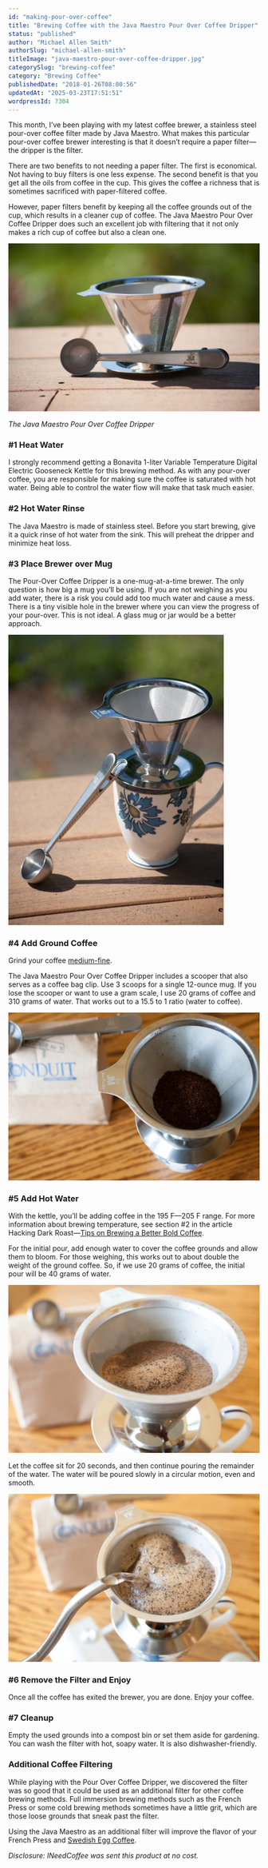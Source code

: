 ```yaml
---
id: "making-pour-over-coffee"
title: "Brewing Coffee with the Java Maestro Pour Over Coffee Dripper"
status: "published"
author: "Michael Allen Smith"
authorSlug: "michael-allen-smith"
titleImage: "java-maestro-pour-over-coffee-dripper.jpg"
categorySlug: "brewing-coffee"
category: "Brewing Coffee"
publishedDate: "2018-01-26T08:00:56"
updatedAt: "2025-03-23T17:51:51"
wordpressId: 7304
---
```


This month, I’ve been playing with my latest coffee brewer, a stainless steel pour-over coffee filter made by Java Maestro. What makes this particular pour-over coffee brewer interesting is that it doesn’t require a paper filter—the dripper is the filter.

There are two benefits to not needing a paper filter. The first is economical. Not having to buy filters is one less expense. The second benefit is that you get all the oils from coffee in the cup. This gives the coffee a richness that is sometimes sacrificed with paper-filtered coffee.

However, paper filters benefit by keeping all the coffee grounds out of the cup, which results in a cleaner cup of coffee. The Java Maestro Pour Over Coffee Dripper does such an excellent job with filtering that it not only makes a rich cup of coffee but also a clean one.

![jm-pour-over](jm-pour-over.jpg)

*The Java Maestro Pour Over Coffee Dripper*

### #1 Heat Water

I strongly recommend getting a Bonavita 1-liter Variable Temperature Digital Electric Gooseneck Kettle for this brewing method. As with any pour-over coffee, you are responsible for making sure the coffee is saturated with hot water. Being able to control the water flow will make that task much easier.

### #2 Hot Water Rinse

The Java Maestro is made of stainless steel. Before you start brewing, give it a quick rinse of hot water from the sink. This will preheat the dripper and minimize heat loss.

### #3 Place Brewer over Mug

The Pour-Over Coffee Dripper is a one-mug-at-a-time brewer. The only question is how big a mug you’ll be using. If you are not weighing as you add water, there is a risk you could add too much water and cause a mess. There is a tiny visible hole in the brewer where you can view the progress of your pour-over. This is not ideal. A glass mug or jar would be a better approach.

![jm-pour-over-mug](jm-pour-over-mug.jpg)

### #4 Add Ground Coffee

Grind your coffee [medium-fine](/coffee-grind-chart/).

The Java Maestro Pour Over Coffee Dripper includes a scooper that also serves as a coffee bag clip. Use 3 scoops for a single 12-ounce mug. If you lose the scooper or want to use a gram scale, I use 20 grams of coffee and 310 grams of water. That works out to a 15.5 to 1 ratio (water to coffee).

![jm-add-ground-coffee](jm-add-ground-coffee.jpg)

### #5 Add Hot Water

With the kettle, you’ll be adding coffee in the 195 F—205 F range. For more information about brewing temperature, see section #2 in the article Hacking Dark Roast—[Tips on Brewing a Better Bold Coffee](/hacking-dark-roast-tips-on-brewing-a-better-bold-coffee/).

For the initial pour, add enough water to cover the coffee grounds and allow them to bloom. For those weighing, this works out to about double the weight of the ground coffee. So, if we use 20 grams of coffee, the initial pour will be 40 grams of water.

![jm-add-initial-water](jm-add-initial-water.jpg)

Let the coffee sit for 20 seconds, and then continue pouring the remainder of the water. The water will be poured slowly in a circular motion, even and smooth.

![jm-more-water](jm-more-water.jpg)

### #6 Remove the Filter and Enjoy

Once all the coffee has exited the brewer, you are done. Enjoy your coffee.

### #7 Cleanup

Empty the used grounds into a compost bin or set them aside for gardening. You can wash the filter with hot, soapy water. It is also dishwasher-friendly.

### Additional Coffee Filtering

While playing with the Pour Over Coffee Dripper, we discovered the filter was so good that it could be used as an additional filter for other coffee brewing methods. Full immersion brewing methods such as the French Press or some cold brewing methods sometimes have a little grit, which are those loose grounds that sneak past the filter.

Using the Java Maestro as an additional filter will improve the flavor of your French Press and [Swedish Egg Coffee](/the-smoothest-cup-youll-ever-drink-swedish-egg-coffee/).

*Disclosure: INeedCoffee was sent this product at no cost.*
